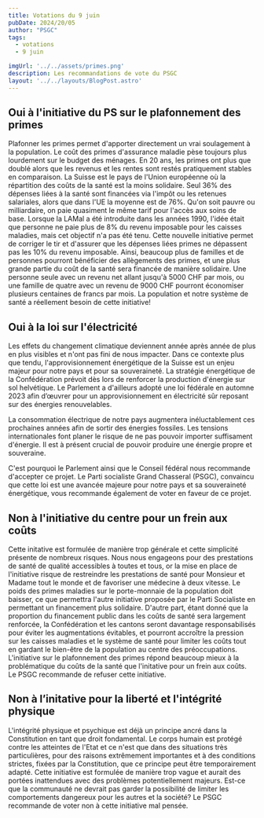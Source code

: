 ```yaml
---
title: Votations du 9 juin
pubDate: 2024/20/05
author: "PSGC"
tags:
  - votations
  - 9 juin

imgUrl: '../../assets/primes.png'
description: Les recommandations de vote du PSGC
layout: '../../layouts/BlogPost.astro'
---
```




## Oui à l'initiative du PS sur le plafonnement des primes 

Plafonner les primes permet d'apporter directement un vrai soulagement à la population. Le coût des primes d'assurance maladie pèse toujours plus lourdement sur le budget des ménages. En 20 ans, les primes ont plus que doublé alors que les revenus et les rentes sont restés pratiquement stables en comparaison. La Suisse est le pays de l'Union européenne où la répartition des coûts de la santé est la moins solidaire. Seul 36% des dépenses liées à la santé sont financées via l'impôt ou les retenues salariales, alors que dans l'UE la moyenne est de 76%. Qu'on soit pauvre ou milliardaire, on paie quasiment le même tarif pour l'accès aux soins de base. Lorsque la LAMal a été introduite dans les années 1990, l'idée était que personne ne paie plus de 8% du revenu imposable pour les caisses maladies, mais cet objectif n'a pas été tenu. Cette nouvelle initiative permet de corriger le tir et d'assurer que les dépenses liées primes ne dépassent pas les 10% du revenu imposable. Ainsi, beaucoup plus de familles et de personnes pourront bénéficier des allègements des primes, et une plus grande partie du coût de la santé sera financée de manière solidaire. Une personne seule avec un revenu net allant jusqu'à 5000 CHF par mois, ou une famille de quatre avec un revenu de 9000 CHF pourront économiser plusieurs centaines de francs par mois. La population et notre système de santé a réellement besoin de cette initiative!


## Oui à la loi sur l'électricité


Les effets du changement climatique deviennent année après année de plus en plus visibles et n'ont pas fini de nous impacter. Dans ce contexte plus que tendu, l'approvisionnement énergétique de la Suisse est un enjeu majeur pour notre pays et pour sa souveraineté. La stratégie énergétique de la Confédération prévoit dès lors de renforcer la production d'énergie sur sol helvétique. Le Parlement a d'ailleurs adopté une loi fédérale en automne 2023 afin d’œuvrer pour un approvisionnement en électricité sûr reposant sur des énergies renouvelables. 

La consommation électrique de notre pays augmentera inéluctablement ces prochaines années afin de sortir des énergies fossiles. Les tensions internationales font planer le risque de ne pas pouvoir importer suffisament d'énergie. Il est à présent crucial de pouvoir produire une énergie propre et souveraine. 

C'est pourquoi le Parlement ainsi que le Conseil fédéral nous recommande d'accepter ce projet. Le Parti socialiste Grand Chasseral (PSGC), convaincu que cette loi est une avancée majeure pour notre pays et sa souveraineté énergétique, vous recommande également de voter en faveur de ce projet. 

## Non à l'initiative du centre pour un frein aux coûts

Cette initative est formulée de manière trop générale et cette simplicité présente de nombreux risques. Nous nous engageons pour des prestations de santé de qualité accessibles à toutes et tous, or la mise en place de l'initiative risque de restreindre les prestations de santé pour Monsieur et Madame tout le monde et de favoriser une médecine à deux vitesse. Le poids des primes maladies sur le porte-monnaie de la population doit baisser, ce que permettra l'autre initiative proposée par le Parti Socialiste en permettant un financement plus solidaire. D'autre part, étant donné que la proportion du financement public dans les coûts de santé sera largement renforcée, la Confédération et les cantons seront davantage responsabilisés pour éviter les augmentations évitables, et pourront accroître la pression sur les caisses maladies et le système de santé pour limiter les coûts tout en gardant le bien-être de la population au centre des préoccupations. L'initiative sur le plafonnement des primes répond beaucoup mieux à la problématique du coûts de la santé que l'initative pour un frein aux coûts. Le PSGC recommande de refuser cette initiative.

## Non à l’initative pour la liberté et l'intégrité physique

L'intégrité physique et psychique est déjà un principe ancré dans la Constitution en tant que droit fondamental. Le corps humain est protégé contre les atteintes de l'Etat et ce n'est que dans des situations très particulières, pour des raisons extrêmement importantes et à des conditions strictes, fixées par la Constitution, que ce principe peut être temporairement adapté. Cette initiative est formulée de manière trop vague et aurait des portées inattendues avec des problèmes potentiellement majeurs. Est-ce que la communauté ne devrait pas garder la possibilité de limiter les comportements dangereux pour les autres et la société? Le PSGC recommande de voter non à cette initiative mal pensée.  